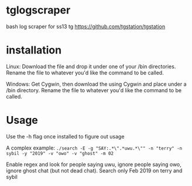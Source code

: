 # tglogscraper
bash log scraper for ss13 tg https://github.com/tgstation/tgstation

# installation
Linux: Download the file and drop it under one of your /bin directories. Rename the file to whatever you'd like the command to be called.

Windows: Get Cygwin, then download the using Cygwin and place under a /bin directory. Rename the file to whatever you'd like the command to be called.

# Usage
Use the -h flag once installed to figure out usage

A complex example:
`./search -E -g "SAY:.*\".*uwu.*\"" -n "terry" -n sybil -y "2019" -v "owo" -v "ghost" -m 02`

Enable regex and look for people saying uwu, ignore people saying owo, ignore ghost chat (but not dead chat). Search only Feb 2019 on terry and sybil
